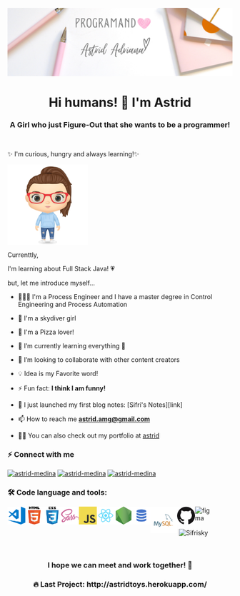 
![](docs/banner1.png)

 
<h1 align="center">Hi humans! 👋 I'm Astrid </h1>
<h3 align="center">A Girl who just Figure-Out that she wants to be a programmer! </h3>
<br>


✨ I'm curious, hungry and always learning!✨ 

<img align="center" src="docs/sifri.jpeg" alt="Sifrisky-Coding" width="180">


Currenttly, 


I'm learning about Full Stack Java! 💗


but, let me introduce myself... 


- 👩🏻‍🎓 I'm a Process Engineer and I have a master degree in Control Engineering and Process Automation
- 🚀 I'm a skydiver girl
- 🍕 I'm a Pizza lover!
- 🌱 I’m currently learning everything 🤣
- 👯 I’m looking to collaborate with other content creators
- 💡 Idea is my Favorite word!
- ⚡ Fun fact: **I think I am funny!**
- 🔭 I just launched my first blog notes: [Sifri's Notes][link]

- 📫 How to reach me **astrid.amg@gmail.com**
- 👨‍💻 You can also check out my portfolio at [astrid](https://Sifrisky.github.io/astrid/)


<h3 align="left"> ⚡ Connect with me </h3>
<p align="left">
<a href="https://twitter.com/_sifri_" target="blank"><img align="center" src="https://cdn.jsdelivr.net/npm/simple-icons@3.0.1/icons/twitter.svg" alt="astrid-medina" height="30" width="40" /></a>
<a href="https://linkedin.com/in/astrid-medina" target="blank"><img align="center" src="https://cdn.jsdelivr.net/npm/simple-icons@3.0.1/icons/linkedin.svg" alt="astrid-medina" height="30" width="40" /></a>
<a href="https://instagram.com/sifrisky_" target="blank"><img align="center" src="https://cdn.jsdelivr.net/npm/simple-icons@3.0.1/icons/instagram.svg" alt="astrid-medina" height="30" width="40"  color="pink" /></a> </p>



<h3 align="left"> 🛠️ Code language and tools:</h3> 

<img align="left" alt="Visual Studio Code" width="40" height="40" src="https://raw.githubusercontent.com/github/explore/80688e429a7d4ef2fca1e82350fe8e3517d3494d/topics/visual-studio-code/visual-studio-code.png" />
<img align="left" alt="HTML5" width="40" height="40"src="https://raw.githubusercontent.com/github/explore/80688e429a7d4ef2fca1e82350fe8e3517d3494d/topics/html/html.png" />
<img align="left" alt="CSS3" width="40" height="40" src="https://raw.githubusercontent.com/github/explore/80688e429a7d4ef2fca1e82350fe8e3517d3494d/topics/css/css.png" />
<img align="left" alt="Sass" width="40" height="40" src="https://raw.githubusercontent.com/github/explore/80688e429a7d4ef2fca1e82350fe8e3517d3494d/topics/sass/sass.png" />
<img align="left" alt="JavaScript" width="40" height="40" src="https://raw.githubusercontent.com/github/explore/80688e429a7d4ef2fca1e82350fe8e3517d3494d/topics/javascript/javascript.png" />
<img align="left" alt="React" width="40" height="40" src="https://raw.githubusercontent.com/github/explore/80688e429a7d4ef2fca1e82350fe8e3517d3494d/topics/react/react.png" />
<img align="left" alt="Node.js" width="40" height="40" src="https://raw.githubusercontent.com/github/explore/80688e429a7d4ef2fca1e82350fe8e3517d3494d/topics/nodejs/nodejs.png" />
<img align="left" alt="SQL" width="40" height="40" src="https://raw.githubusercontent.com/github/explore/80688e429a7d4ef2fca1e82350fe8e3517d3494d/topics/sql/sql.png" />
<img align="left" alt="MySQL" width="60" height="60" src="https://raw.githubusercontent.com/github/explore/80688e429a7d4ef2fca1e82350fe8e3517d3494d/topics/mysql/mysql.png" />
<img align="left" alt="GitHub" width="40" height="40" src="https://raw.githubusercontent.com/github/explore/78df643247d429f6cc873026c0622819ad797942/topics/github/github.png" />
<img align="left" alt="figma" width="40" height="40" src="https://www.vectorlogo.zone/logos/figma/figma-icon.svg" />
<!--<img align="left" alt="photoshop" width="40" height="40" src="https://devicons.github.io/devicon/devicon.git/icons/photoshop/photoshop-plain.svg"/> -->

<br>
<br>


<p>&nbsp;<img align="center" alt="Sifrisky" src="https://github-readme-stats.vercel.app/api/top-langs?username=Sifrisky&show_icons=true&locale=en&layout=compact"/></p>


<br>
<!--
<p>&nbsp;<img align="center" src="https://github-readme-stats.vercel.app/api?username=Sifrisky&show_icons=true&locale=en" alt="Sifrisky" /></p> -->


<h3 align="center">I hope we can meet and work together! 🙌</h3>
 

 <h3 align="center"> 🔥 Last Project: http://astridtoys.herokuapp.com/ </h3>

